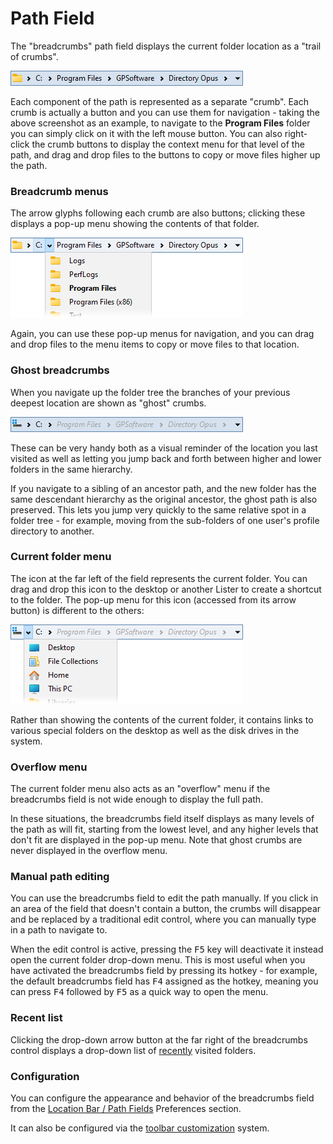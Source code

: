 # Path Field

The "breadcrumbs" path field displays the current folder location as a "trail of crumbs".

![](/Manual/images/media/13/crumbs1.png) 

Each component of the path is represented as a separate "crumb". Each crumb is actually a button and you can use them for navigation - taking the above screenshot as an example, to navigate to the **Program Files** folder you can simply click on it with the left mouse button. You can also right-click the crumb buttons to display the context menu for that level of the path, and drag and drop files to the buttons to copy or move files higher up the path.

### Breadcrumb menus

The arrow glyphs following each crumb are also buttons; clicking these displays a pop-up menu showing the contents of that folder.

![](/Manual/images/media/13/crumbs_menu1.png) 

Again, you can use these pop-up menus for navigation, and you can drag and drop files to the menu items to copy or move files to that location.

### Ghost breadcrumbs

When you navigate up the folder tree the branches of your previous deepest location are shown as "ghost" crumbs.

![](/Manual/images/media/13/breadcrumbs_ghosts.png)

These can be very handy both as a visual reminder of the location you last visited as well as letting you jump back and forth between higher and lower folders in the same hierarchy.

If you navigate to a sibling of an ancestor path, and the new folder has the same descendant hierarchy as the original ancestor, the ghost path is also preserved. This lets you jump very quickly to the same relative spot in a folder tree - for example, moving from the sub-folders of one user's profile directory to another.

### Current folder menu

The icon at the far left of the field represents the current folder. You can drag and drop this icon to the desktop or another Lister to create a shortcut to the folder. The pop-up menu for this icon (accessed from its arrow button) is different to the others:

![](/Manual/images/media/13/crumbs_menu_2.png)

Rather than showing the contents of the current folder, it contains links to various special folders on the desktop as well as the disk drives in the system.

### Overflow menu

The current folder menu also acts as an "overflow" menu if the breadcrumbs field is not wide enough to display the full path.

In these situations, the breadcrumbs field itself displays as many levels of the path as will fit, starting from the lowest level, and any higher levels that don't fit are displayed in the pop-up menu. Note that ghost crumbs are never displayed in the overflow menu.

### Manual path editing

You can use the breadcrumbs field to edit the path manually. If you click in an area of the field that doesn't contain a button, the crumbs will disappear and be replaced by a traditional edit control, where you can manually type in a path to navigate to.

When the edit control is active, pressing the <kbd>F5</kbd> key will deactivate it instead open the current folder drop-down menu. This is most useful when you have activated the breadcrumbs field by pressing its hotkey - for example, the default breadcrumbs field has <kbd>F4</kbd> assigned as the hotkey, meaning you can press <kbd>F4</kbd> followed by <kbd>F5</kbd> as a quick way to open the menu.

### Recent list

Clicking the drop-down arrow button at the far right of the breadcrumbs control displays a drop-down list of [recently](recent_and_history_lists.md) visited folders.

### Configuration

You can configure the appearance and behavior of the breadcrumbs field from the [Location Bar / Path Fields](/Manual/preferences/preferences_categories/location_bar/path_fields/README.md) Preferences section.

It can also be configured via the [toolbar customization](/Manual/customize/creating_your_own_buttons/editing_the_toolbar/field_buttons/path_field_configuration.md) system.
